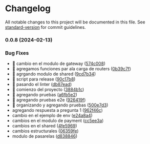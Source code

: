 # Changelog

All notable changes to this project will be documented in this file. See [standard-version](https://github.com/conventional-changelog/standard-version) for commit guidelines.

### 0.0.8 (2024-02-13)


### Bug Fixes

* :bug: cambio en el modulo de gateway ([574c008](https://github.com/cvillanueva94/clikalia-test/commit/574c0087b287151b7372bd9d6bdccc60da924786))
* :construction: agregamos funciones par ala carga de routers ([0b39c7f](https://github.com/cvillanueva94/clikalia-test/commit/0b39c7f6997a05395ff024b841c22f8a24fe1172))
* :construction: agrgando modulo de shared ([9cd7b34](https://github.com/cvillanueva94/clikalia-test/commit/9cd7b34f8d5e5b8c77c6624ce439e26beec83c40))
* :hammer: script para release ([90c17b8](https://github.com/cvillanueva94/clikalia-test/commit/90c17b882aa27e9efd4b35883d6b3903a24b78d0))
* :rotating_light: pasando el linter ([db87ead](https://github.com/cvillanueva94/clikalia-test/commit/db87ead8c7f03e255c0a1c226cdf6db4a5406292))
* :tada: comienzo del proyecto ([3884b1c](https://github.com/cvillanueva94/clikalia-test/commit/3884b1c3ea14ecf7fab9aa711f559ef9f6a285d7))
* :test_tube: agregando pruebas ([a6fb5e2](https://github.com/cvillanueva94/clikalia-test/commit/a6fb5e21a254c41ea3c5c2ec6561904ca8217072))
* :test_tube: agregando pruebas e2e ([926419f](https://github.com/cvillanueva94/clikalia-test/commit/926419fad36a94e949a1e3642fc8bc96611ed0e2))
* :test_tube: organizando y agregando pruebas ([500e7d3](https://github.com/cvillanueva94/clikalia-test/commit/500e7d3b7a096738c27a53810da9a7ef0f5f786f))
* agregando respuesta a pregunta 1 ([962f46c](https://github.com/cvillanueva94/clikalia-test/commit/962f46cb84161eeef0c78ffdccc43590e21927a4))
* cambio en el ejemplo de env ([e24a8a4](https://github.com/cvillanueva94/clikalia-test/commit/e24a8a4057f25a3802226b777636a26e269c28c3))
* cambios en el modulo de payment ([cc5ee3a](https://github.com/cvillanueva94/clikalia-test/commit/cc5ee3a759cc58cfbb31c2578945592be96093cc))
* cambios en el shared ([4fe5969](https://github.com/cvillanueva94/clikalia-test/commit/4fe5969bd53aa9a3f59cbfdd79a661ffdb395833))
* cambios estructurales ([06359fe](https://github.com/cvillanueva94/clikalia-test/commit/06359fe47555a51b942e52765f48a2814e2ed03a))
* modulo de pasarelas ([d838846](https://github.com/cvillanueva94/clikalia-test/commit/d83884661416b77f75bd423cde0d7293d6df1e8f))
